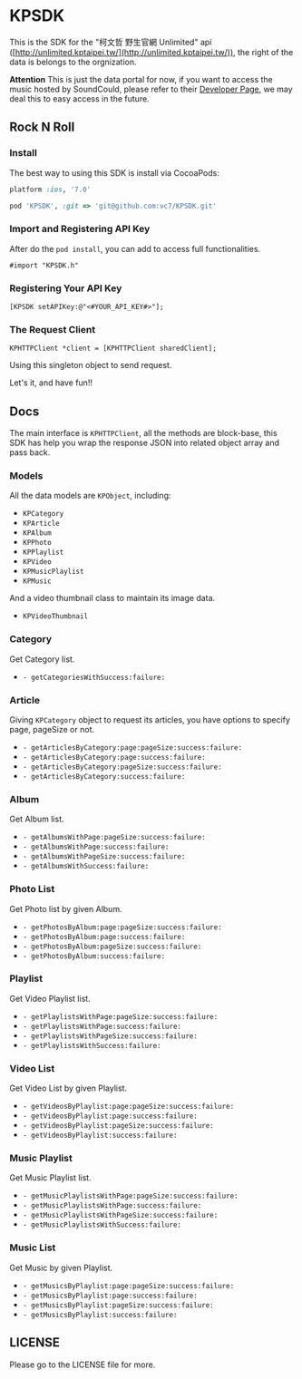 # KPSDK

This is the SDK for the "柯文哲 野生官網 Unlimited" api ([http://unlimited.kptaipei.tw/](http://unlimited.kptaipei.tw/)), the right of the data is belongs to the orgnization. 

**Attention** This is just the data portal for now, if you want to access the music hosted by SoundCould, please refer to their [Developer Page](https://developers.soundcloud.com/), we may deal this to easy access in the future.

## Rock N Roll

### Install

The best way to using this SDK is install via CocoaPods:

``` ruby
platform :ios, '7.0'

pod 'KPSDK', :git => 'git@github.com:vc7/KPSDK.git'
```

### Import and Registering API Key

After do the `pod install`, you can add to access full functionalities.

``` objc
#import "KPSDK.h"
```

### Registering Your API Key

``` objc
[KPSDK setAPIKey:@"<#YOUR_API_KEY#>"];
```

### The Request Client

``` objc
KPHTTPClient *client = [KPHTTPClient sharedClient];
```

Using this singleton object to send request.

Let's it, and have fun!!

## Docs

The main interface is `KPHTTPClient`, all the methods are block-base, this SDK has help you wrap the response JSON into related object array and pass back.

### Models

All the data models are `KPObject`, including:

- `KPCategory`
- `KPArticle`
- `KPAlbum`
- `KPPhoto`
- `KPPlaylist`
- `KPVideo`
- `KPMusicPlaylist`
- `KPMusic`

And a video thumbnail class to maintain its image data.

- `KPVideoThumbnail`

### Category

Get Category list.

- `- getCategoriesWithSuccess:failure:`

### Article

Giving `KPCategory` object to request its articles, you have options to specify page, pageSize or not.

- `- getArticlesByCategory:page:pageSize:success:failure:`
- `- getArticlesByCategory:page:success:failure:`
- `- getArticlesByCategory:pageSize:success:failure:`
- `- getArticlesByCategory:success:failure:`

### Album

Get Album list.

- `- getAlbumsWithPage:pageSize:success:failure:`
- `- getAlbumsWithPage:success:failure:`
- `- getAlbumsWithPageSize:success:failure:`
- `- getAlbumsWithSuccess:failure:`

### Photo List

Get Photo list by given Album.

- `- getPhotosByAlbum:page:pageSize:success:failure:`
- `- getPhotosByAlbum:page:success:failure:`
- `- getPhotosByAlbum:pageSize:success:failure:`
- `- getPhotosByAlbum:success:failure:`

### Playlist

Get Video Playlist list.

- `- getPlaylistsWithPage:pageSize:success:failure:`
- `- getPlaylistsWithPage:success:failure:`
- `- getPlaylistsWithPageSize:success:failure:`
- `- getPlaylistsWithSuccess:failure:`

### Video List

Get Video List by given Playlist.

- `- getVideosByPlaylist:page:pageSize:success:failure:`
- `- getVideosByPlaylist:page:success:failure:`
- `- getVideosByPlaylist:pageSize:success:failure:`
- `- getVideosByPlaylist:success:failure:`

### Music Playlist

Get Music Playlist list.

- `- getMusicPlaylistsWithPage:pageSize:success:failure:`
- `- getMusicPlaylistsWithPage:success:failure:`
- `- getMusicPlaylistsWithPageSize:success:failure:`
- `- getMusicPlaylistsWithSuccess:failure:`

### Music List

Get Music by given Playlist.

- `- getMusicsByPlaylist:page:pageSize:success:failure:`
- `- getMusicsByPlaylist:page:success:failure:`
- `- getMusicsByPlaylist:pageSize:success:failure:`
- `- getMusicsByPlaylist:success:failure:`

## LICENSE

Please go to the LICENSE file for more.
